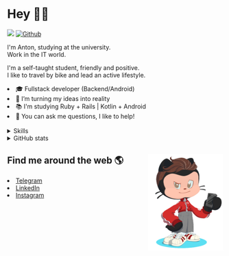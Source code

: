 # Hey 👋🏻 

![](https://komarev.com/ghpvc/?username=your-github-HarshBarash&color=grey) [![Github](https://img.shields.io/github/followers/HarshBarash?label=Follow&style=social)](https://github.com/HarshBarash)

I'm Anton, studying at the university. <br/>
Work in the IT world. 

I'm a self-taught student, friendly and positive. <br />
I like to travel by bike and lead an active lifestyle.

   <li>🎓 Fullstack developer (Backend/Android) </li>
   <li>🎯 I’m turning my ideas into reality </li>
   <li>📚 I'm studying Ruby + Rails | Kotlin + Android </li>
   <li>💬 You can ask me questions, I like to help! </li>

<br/>


<details>
    <summary> Skills </summary>
   <p>
      <br/>
      <img src="https://img.shields.io/badge/Ruby_on_Rails-CC0000?style=for-the-badge&logo=ruby-on-            rails&logoColor=white" />
      <img src="https://img.shields.io/badge/Ruby-CC342D?style=for-the-badge&logo=ruby&logoColor=white" />
      <img src="https://img.shields.io/badge/Bootstrap-563D7C?style=for-the-badge&logo=bootstrap&logoColor=white" />
      <img src="https://img.shields.io/badge/PostgreSQL-316192?style=for-the-badge&logo=postgresql&logoColor=white" />
      <img src="https://img.shields.io/badge/SQLite-07405E?style=for-the-badge&logo=sqlite&logoColor=white" />
      <img src="https://img.shields.io/badge/Heroku-430098?style=for-the-badge&logo=heroku&logoColor=white"/>
      <img src="https://img.shields.io/badge/GitHub-100000?style=for-the-badge&logo=github&logoColor=white" />
      <br/>
      <img src="https://img.shields.io/badge/Android-3DDC84?style=for-the-badge&logo=android&logoColor=white" />
      <img src="https://img.shields.io/badge/Kotlin-0095D5?&style=for-the-badge&logo=kotlin&logoColor=white" />
      <img src="https://img.shields.io/badge/Java-ED8B00?style=for-the-badge&logo=java&logoColor=white" />
      <img src="https://img.shields.io/badge/Figma-F24E1E?style=for-the-badge&logo=figma&logoColor=white" />
      <img src="https://img.shields.io/badge/firebase-ffca28?style=for-the-badge&logo=firebase&logoColor=black" />
      <img src="https://img.shields.io/badge/Python-FFD43B?style=for-the-badge&logo=python&logoColor=darkgreen" />
      <img src="https://img.shields.io/badge/Trello-0052CC?style=for-the-badge&logo=trello&logoColor=white" />
      <img src="https://img.shields.io/badge/Ubuntu-E95420?style=for-the-badge&logo=ubuntu&logoColor=white" />

   </details>


<details>
    <summary> GitHub stats</summary>
    <br />
   
<!--START_SECTION:waka-->
**🐱 My GitHub Data** 

> 🏆 112 Contributions in the Year 2022
 > 
> 📦 285.8 kB Used in GitHub's Storage 
 > 
> 🚫 Not Opted to Hire
 > 
> 📜 18 Public Repositories 
 > 
> 🔑 20 Private Repositories  
 > 
**I'm an Early 🐤** 

```text
🌞 Morning    100 commits    █████░░░░░░░░░░░░░░░░░░░░   19.72% 
🌆 Daytime    154 commits    ███████░░░░░░░░░░░░░░░░░░   30.37% 
🌃 Evening    227 commits    ███████████░░░░░░░░░░░░░░   44.77% 
🌙 Night      26 commits     █░░░░░░░░░░░░░░░░░░░░░░░░   5.13%

```
📅 **I'm Most Productive on Friday** 

```text
Monday       49 commits     ██░░░░░░░░░░░░░░░░░░░░░░░   9.66% 
Tuesday      70 commits     ███░░░░░░░░░░░░░░░░░░░░░░   13.81% 
Wednesday    58 commits     ██░░░░░░░░░░░░░░░░░░░░░░░   11.44% 
Thursday     55 commits     ██░░░░░░░░░░░░░░░░░░░░░░░   10.85% 
Friday       121 commits    ██████░░░░░░░░░░░░░░░░░░░   23.87% 
Saturday     80 commits     ████░░░░░░░░░░░░░░░░░░░░░   15.78% 
Sunday       74 commits     ███░░░░░░░░░░░░░░░░░░░░░░   14.6%

```


📊 **This Week I Spent My Time On** 

```text
⌚︎ Time Zone: Europe/Moscow

💬 Programming Languages: 
Kotlin                   11 hrs 15 mins      ███████░░░░░░░░░░░░░░░░░░   29.97% 
Ruby                     9 hrs 45 mins       ██████░░░░░░░░░░░░░░░░░░░   25.96% 
XML                      8 hrs 44 mins       █████░░░░░░░░░░░░░░░░░░░░   23.24% 
ERB                      4 hrs 7 mins        ██░░░░░░░░░░░░░░░░░░░░░░░   10.98% 
SCSS                     1 hr 22 mins        █░░░░░░░░░░░░░░░░░░░░░░░░   3.64%

🔥 Editors: 
Android Studio           20 hrs 9 mins       █████████████░░░░░░░░░░░░   53.64% 
RubyMine                 17 hrs 25 mins      ███████████░░░░░░░░░░░░░░   46.36%

💻 Operating System: 
Linux                    37 hrs 35 mins      █████████████████████████   100.0%

```

**I Mostly Code in Ruby** 

```text
Ruby                     13 repos            █████████░░░░░░░░░░░░░░░░   36.11% 
Kotlin                   10 repos            ███████░░░░░░░░░░░░░░░░░░   27.78% 
Java                     7 repos             ████░░░░░░░░░░░░░░░░░░░░░   19.44% 
JavaScript               4 repos             ██░░░░░░░░░░░░░░░░░░░░░░░   11.11% 
Python                   2 repos             █░░░░░░░░░░░░░░░░░░░░░░░░   5.56%

```



 Last Updated on 21/01/2022 16:15:10 UTC
<!--END_SECTION:waka-->
   
<!--    <p align="center">
        <img src="https://github-profile-trophy.vercel.app/?username=HarshBarash&theme=darkhub&margin-w=15" alt="Trophies GitHub" />
    </p>
 -->
   
</details>

## Find me around the web 🌎 <a href="https://github.com//HarshBarash"><img align="right" width="175" height="225" src="https://github.com/HarshBarash/HarshBarash/blob/master/app/assets/images/antonbaranov.png"></a>
<li> <a href="https://t.me/HarshBarash"> Telegram </a> </li>
<li> <a href="https://linkedin.com/in/HarshBarash"> LinkedIn </a> </li>
<li> <a href="https://www.instagram.com/harsh.barash/"> Instagram </a> </li>

